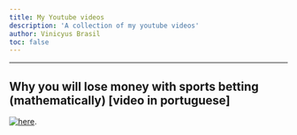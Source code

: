 ```yaml
---
title: My Youtube videos
description: 'A collection of my youtube videos'
author: Vinicyus Brasil
toc: false
---
```


 <hr style="height:2px;border-width:0;color:gray;background-color:gray"> 
<h2>Why you will lose money with sports betting (mathematically) [video in portuguese] </h2> 

[![here]()](https://www.youtube.com/watch?v=XzwFFS8I7mo "Video Title").